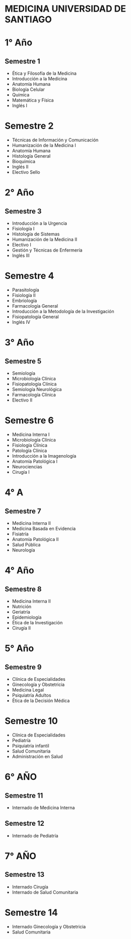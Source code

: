 # MEDICINA UNIVERSIDAD DE SANTIAGO

# 1° Año
## Semestre 1
- Ética y Filosofía de la Medicina
- Introducción a la Medicina
- Anatomía Humana
- Biología Celular
- Química
- Matemática y Física
- Inglés I
# Semestre 2
- Técnicas de Información y Comunicación
- Humanización de la Medicina I
- Anatomía Humana
- Histología General
- Bioquímica
- Inglés II
- Electivo Sello
# 2° Año
## Semestre 3
- Introducción a la Urgencia
- Fisiología I
- Histología de Sistemas
- Humanización de la Medicina II
- Electivo I
- Gestión y Técnicas de Enfermería
- Inglés III

# Semestre 4
- Parasitología
- Fisiología II
- Embriología
- Farmacología General
- Introducción a la Metodología de la Investigación
- Fisiopatología General
- Inglés IV

# 3° Año
## Semestre 5
- Semiología
- Microbiología Clínica
- Fisiopatología Clínica
- Semiología Neurológica
- Farmacología Clínica
- Electivo II

# Semestre 6
- Medicina Interna I
- Microbiología Clínica
- Fisiología Clínica
- Patología Clínica
- Introducción a la Imagenología
- Anatomía Patológica I
- Neurociencias
- Cirugía I

# 4° A

## Semestre 7
- Medicina Interna II
- Medicina Basada en Evidencia
- Fisiatría
- Anatomía Patológica II
- Salud Pública
- Neurología

# 4° Año

## Semestre 8
- Medicina Interna II
- Nutrición
- Geriatría
- Epidemiología
- Ética de la Investigación
- Cirugía II

# 5° Año
## Semestre 9
- Clínica de Especialidades
- Ginecología y Obstetricia
- Medicina Legal
- Psiquiatría Adultos
- Ética de la Decisión Médica

# Semestre 10
- Clínica de Especialidades
- Pediatría
- Psiquiatría infantil
- Salud Comunitaria
- Administración en Salud

# 6° AÑO
## Semestre 11
- Internado de Medicina Interna

## Semestre 12

- Internado de Pediatría

# 7° AÑO

## Semestre 13
- Internado Cirugía
- Internado de Salud Comunitaria

# Semestre 14
- Internado Ginecología y Obstetricia
- Salud Comunitaria
